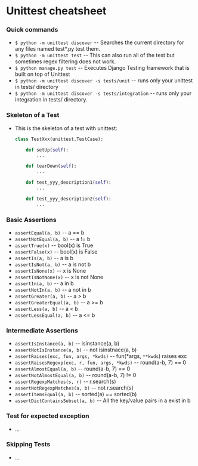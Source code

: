 # Unittest cheatsheet

### Quick commands

- `$ python -m unittest discover` -- Searches the current directory for any files named test*.py test them.
- `$ python -m unittest test` -- This can also run all of the test but sometimes regex filtering does not work.
- `$ python manage.py test` -- Executes Django Testing framework that is built on top of Unittest
- `$ python -m unittest discover -s tests/unit` -- runs only your unittest in tests/ directory
- `$ python -m unittest discover -s tests/integration` -- runs only your integration in tests/ directory.

### Skeleton of a Test

- This is the skeleton of a test with unittest:
  ```python
  class TestXxx(unittest.TestCase):

      def setUp(self):
          ...

      def tearDown(self):
          ...

      def test_yyy_description1(self):
          ...

      def test_yyy_description2(self):
          ...
  ```

### Basic Assertions

- `assertEqual(a, b)` -- a == b
- `assertNotEqual(a, b)` -- a != b
- `assertTrue(x)` -- bool(x) is True
- `assertFalse(x)` -- bool(x) is False
- `assertIs(a, b)` -- a is b
- `assertIsNot(a, b)` -- a is not b
- `assertIsNone(x)` -- x is None
- `assertIsNotNone(x)` -- x is not None
- `assertIn(a, b)` -- a in b
- `assertNotIn(a, b)` -- a not in b
- `assertGreater(a, b)` -- a > b
- `assertGreaterEqual(a, b)` -- a >= b
- `assertLess(a, b)` -- a < b
- `assertLessEqual(a, b)` -- a <= b

### Intermediate Assertions

- `assertIsInstance(a, b)` -- isinstance(a, b)
- `assertNotIsInstance(a, b)` -- not isinstnace(a, b)
- `assertRaises(exc, fun, args, *kwds)` -- fun(*args, `**kwds`) raises exc
- `assertRaisesRegexp(exc, r, fun, args, *kwds)` -- round(a-b, 7) == 0
- `assertAlmostEqual(a, b)` -- round(a-b, 7) == 0
- `assertNotAlmostEqual(a, b)` -- round(a-b, 7) != 0
- `assertRegexpMatches(s, r)` -- r.search(s)
- `assertNotRegexpMatches(a, b)` -- not r.search(s)
- `assertItemsEqual(a, b)` -- sorted(a) == sorted(b)
- `assertDictContainsSubset(a, b)` -- All the key/value pairs in a exist in b

### Test for expected exception

- ...

### Skipping Tests

- ...



